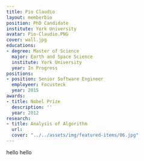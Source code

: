 ```yaml
---
title: Pio Claudio
layout: memberbio
position: PhD Candidate
institute: York University
avatar: Pio-Claudio.PNG
cover: wall.jpg
educations:
- degree: Master of Science
  major: Earth and Space Science
  institute: York University
  year: In Progress
positions:
- position: Senior Software Engineer
  employeer: Focusteck
  year: 2015
awards:
- title: Nobel Prize
  description: ''
  year: 2012
research:
- title: Analysis of Algorithm
  url: 
  cover: "../../assets/img/featured-items/06.jpg"
---
```


hello hello